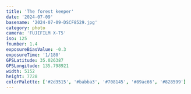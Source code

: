 ```yaml
---
title: 'The forest keeper'
date: '2024-07-09'
basename: '2024-07-09-DSCF8529.jpg'
category: photo
camera: 'FUJIFILM X-T5'
iso: 125
fnumber: 1.4
exposureBiasValue: -0.3
exposureTime: '1/180'
GPSLatitude: 35.026387
GPSLongitude: 135.798921
width: 5152
height: 7728
colorPalette: ['#2d3515', '#babba3', '#708145', '#89ac66', '#828599']
---
```

